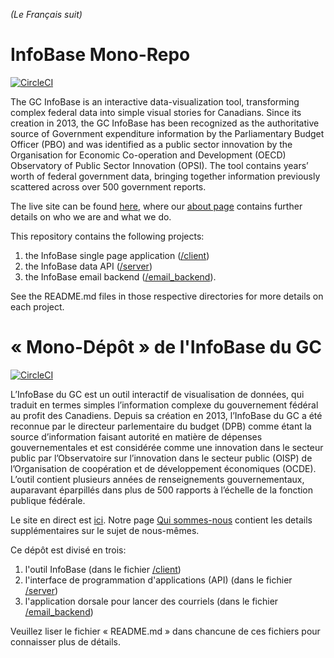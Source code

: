 *(Le Français suit)*

# InfoBase Mono-Repo

[![CircleCI](https://circleci.com/gh/TBS-EACPD/InfoBase.svg?style=svg&circle-token=a99b6b8309e5edd904b0386c4a92c10bf5f43e29)](https://circleci.com/gh/TBS-EACPD/InfoBase)

The GC InfoBase is an interactive data-visualization tool, transforming complex federal data into simple visual stories for Canadians. Since its creation in 2013, the GC InfoBase has been recognized as the authoritative source of Government expenditure information by the Parliamentary Budget Officer (PBO) and was identified as a public sector innovation by the Organisation for Economic Co-operation and Development (OECD) Observatory of Public Sector Innovation (OPSI). The tool contains years’ worth of federal government data, bringing together information previously scattered across over 500 government reports.

The live site can be found [here](https://www.tbs-sct.gc.ca/ems-sgd/edb-bdd/index-eng.html), where our [about page](https://www.tbs-sct.gc.ca/ems-sgd/edb-bdd/index-eng.html#about) contains further details on who we are and what we do.

This repository contains the following projects: 
  1) the InfoBase single page application ([/client](https://github.com/TBS-EACPD/InfoBase/blob/master/client))
  2) the InfoBase data API ([/server](https://github.com/TBS-EACPD/InfoBase/blob/master/server))
  2) the InfoBase email backend ([/email_backend](https://github.com/TBS-EACPD/InfoBase/blob/master/email_backend)).
  
See the README.md files in those respective directories for more details on each project.

# « Mono-Dépôt » de l'InfoBase du GC

[![CircleCI](https://circleci.com/gh/TBS-EACPD/InfoBase.svg?style=svg&circle-token=a99b6b8309e5edd904b0386c4a92c10bf5f43e29)](https://circleci.com/gh/TBS-EACPD/InfoBase)

L’InfoBase du GC est un outil interactif de visualisation de données, qui traduit en termes simples l’information complexe du gouvernement fédéral au profit des Canadiens. Depuis sa création en 2013, l’InfoBase du GC a été reconnue par le directeur parlementaire du budget (DPB) comme étant la source d’information faisant autorité en matière de dépenses gouvernementales et est considérée comme une innovation dans le secteur public par l’Observatoire sur l’innovation dans le secteur public (OISP) de l’Organisation de coopération et de développement économiques (OCDE). L’outil contient plusieurs années de renseignements gouvernementaux, auparavant éparpillés dans plus de 500 rapports à l’échelle de la fonction publique fédérale.

Le site en direct est [ici](https://www.tbs-sct.gc.ca/ems-sgd/edb-bdd/index-fra.html). Notre page [Qui sommes-nous](http://localhost:8080/build/InfoBase/index-fra.html#about) contient les details supplémentaires sur le sujet de nous-mêmes.

Ce dépôt est divisé en trois:

1) l'outil InfoBase (dans le fichier [/client](https://github.com/TBS-EACPD/InfoBase/blob/master/client))
2) l'interface de programmation d'applications (API) (dans le fichier [/server](https://github.com/TBS-EACPD/InfoBase/blob/master/server))
3) l'application dorsale pour lancer des courriels (dans le fichier [/email_backend](https://github.com/TBS-EACPD/InfoBase/blob/master/email_backend))

Veuillez liser le fichier « README.md » dans chancune de ces fichiers pour connaisser plus de détails.

